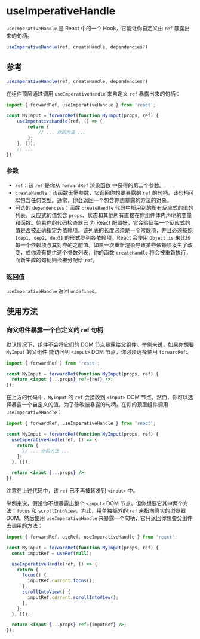 # useImperativeHandle

`useImperativeHandle` 是 React 中的一个 Hook，它能让你自定义由 `ref` 暴露出来的句柄。

```jsx
useImperativeHandle(ref, createHandle, dependencies?)
```

## 参考 

```jsx
useImperativeHandle(ref, createHandle, dependencies?)
```

在组件顶层通过调用 `useImperativeHandle` 来自定义 `ref` 暴露出来的句柄：

```jsx
import { forwardRef, useImperativeHandle } from 'react';

const MyInput = forwardRef(function MyInput(props, ref) {
    useImperativeHandle(ref, () => {
        return {
            // ... 你的方法 ...
        };
    }, []);
    // ...
})
```

### 参数 

+ `ref`：该 `ref` 是你从 `forwardRef` 渲染函数 中获得的第二个参数。
+ `createHandle`：该函数无需参数，它返回你想要暴露的 `ref` 的句柄。该句柄可以包含任何类型。通常，你会返回一个包含你想暴露的方法的对象。
+ 可选的 `dependencies`：函数 `createHandle` 代码中所用到的所有反应式的值的列表。反应式的值包含 `props`、状态和其他所有直接在你组件体内声明的变量和函数。倘若你的代码检查器已 为 React 配置好，它会验证每一个反应式的值是否被正确指定为依赖项。该列表的长度必须是一个常数项，并且必须按照 `[dep1, dep2, dep3]` 的形式罗列各依赖项。React 会使用 `Object.is` 来比较每一个依赖项与其对应的之前值。如果一次重新渲染导致某些依赖项发生了改变，或你没有提供这个参数列表，你的函数 `createHandle` 将会被重新执行，而新生成的句柄则会被分配给 `ref`。

### 返回值 

`useImperativeHandle` 返回 `undefined`。

## 使用方法 

### 向父组件暴露一个自定义的 ref 句柄 

默认情况下，组件不会将它们的 DOM 节点暴露给父组件。举例来说，如果你想要 `MyInput` 的父组件 能访问到 `<input>` DOM 节点，你必须选择使用 `forwardRef`:。

```jsx
import { forwardRef } from 'react';

const MyInput = forwardRef(function MyInput(props, ref) {
  return <input {...props} ref={ref} />;
});
```

在上方的代码中，`MyInput` 的 `ref` 会接收到 `<input>` DOM 节点。然而，你可以选择暴露一个自定义的值。为了修改被暴露的句柄，在你的顶层组件调用 `useImperativeHandle`：

```jsx
import { forwardRef, useImperativeHandle } from 'react';

const MyInput = forwardRef(function MyInput(props, ref) {
  useImperativeHandle(ref, () => {
    return {
      // ... 你的方法 ...
    };
  }, []);

  return <input {...props} />;
});
```

注意在上述代码中，该 `ref` 已不再被转发到 `<input>` 中。

举例来说，假设你不想暴露出整个 `<input>` DOM 节点，但你想要它其中两个方法：`focus` 和 `scrollIntoView`。为此，用单独额外的 `ref` 来指向真实的浏览器 DOM。然后使用 `useImperativeHandle` 来暴露一个句柄，它只返回你想要父组件去调用的方法：

```jsx
import { forwardRef, useRef, useImperativeHandle } from 'react';

const MyInput = forwardRef(function MyInput(props, ref) {
  const inputRef = useRef(null);

  useImperativeHandle(ref, () => {
    return {
      focus() {
        inputRef.current.focus();
      },
      scrollIntoView() {
        inputRef.current.scrollIntoView();
      },
    };
  }, []);

  return <input {...props} ref={inputRef} />;
});
```